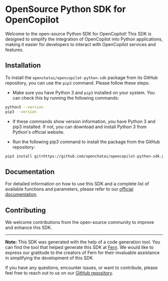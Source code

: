# OpenSource Python SDK for OpenCopilot

Welcome to the open-source Python SDK for OpenCopilot! This SDK is designed to simplify the integration of OpenCopilot into Python applications, making it easier for developers to interact with OpenCopilot services and features.




## Installation

To install the `openchatai/opencopilot-python-sdk` package from its GitHub repository, you can use the `pip3` command. Please follow these steps:

- Make sure you have Python 3 and `pip3` installed on your system. You can check this by running the following commands:

```bash
python3 --version
pip3 --version
```

- If these commands show version information, you have Python 3 and pip3 installed. If not, you can download and install Python 3 from Python's official website.

- Run the following pip3 command to install the package from the GitHub repository:

```bash
pip3 install git+https://github.com/openchatai/opencopilot-python-sdk.git
```



## Documentation

For detailed information on how to use this SDK and a complete list of available functions and parameters, please refer to our [official documentation](https://docs.opencopilot.so/sdk/python/init-client).

## Contributing

We welcome contributions from the open-source community to improve and enhance this SDK.

---

**Note:** This SDK was generated with the help of a code generation tool. You can find the tool that helped generate this SDK at [Fern](https://buildwithfern.com). We would like to express our gratitude to the creators of Fern for their invaluable assistance in simplifying the development of this SDK.

If you have any questions, encounter issues, or want to contribute, please feel free to reach out to us on our [GitHub repository](https://github.com/openchatai/opencopilot-python-sdk).
